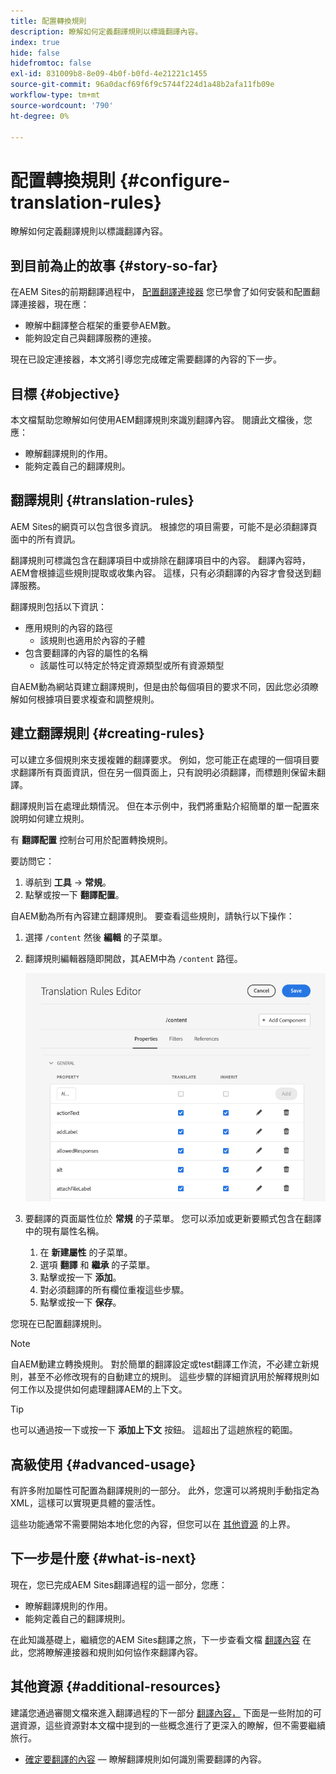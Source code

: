 ```yaml
---
title: 配置轉換規則
description: 瞭解如何定義翻譯規則以標識翻譯內容。
index: true
hide: false
hidefromtoc: false
exl-id: 831009b8-8e09-4b0f-b0fd-4e21221c1455
source-git-commit: 96a0dacf69f6f9c5744f224d1a48b2afa11fb09e
workflow-type: tm+mt
source-wordcount: '790'
ht-degree: 0%

---
```


# 配置轉換規則 {#configure-translation-rules}

瞭解如何定義翻譯規則以標識翻譯內容。

## 到目前為止的故事 {#story-so-far}

在AEM Sites的前期翻譯過程中， [配置翻譯連接器](configure-connector.md) 您已學會了如何安裝和配置翻譯連接器，現在應：

* 瞭解中翻譯整合框架的重要參AEM數。
* 能夠設定自己與翻譯服務的連接。

現在已設定連接器，本文將引導您完成確定需要翻譯的內容的下一步。

## 目標 {#objective}

本文檔幫助您瞭解如何使用AEM翻譯規則來識別翻譯內容。 閱讀此文檔後，您應：

* 瞭解翻譯規則的作用。
* 能夠定義自己的翻譯規則。

## 翻譯規則 {#translation-rules}

AEM Sites的網頁可以包含很多資訊。 根據您的項目需要，可能不是必須翻譯頁面中的所有資訊。

翻譯規則可標識包含在翻譯項目中或排除在翻譯項目中的內容。 翻譯內容時，AEM會根據這些規則提取或收集內容。 這樣，只有必須翻譯的內容才會發送到翻譯服務。

翻譯規則包括以下資訊：

* 應用規則的內容的路徑
   * 該規則也適用於內容的子體
* 包含要翻譯的內容的屬性的名稱
   * 該屬性可以特定於特定資源類型或所有資源類型

自AEM動為網站頁建立翻譯規則，但是由於每個項目的要求不同，因此您必須瞭解如何根據項目要求複查和調整規則。

## 建立翻譯規則 {#creating-rules}

可以建立多個規則來支援複雜的翻譯要求。 例如，您可能正在處理的一個項目要求翻譯所有頁面資訊，但在另一個頁面上，只有說明必須翻譯，而標題則保留未翻譯。

翻譯規則旨在處理此類情況。 但在本示例中，我們將重點介紹簡單的單一配置來說明如何建立規則。

有 **翻譯配置** 控制台可用於配置轉換規則。

要訪問它：

1. 導航到 **工具** -> **常規**。
1. 點擊或按一下 **翻譯配置**。

自AEM動為所有內容建立翻譯規則。 要查看這些規則，請執行以下操作：

1. 選擇 `/content` 然後 **編輯** 的子菜單。
1. 翻譯規則編輯器隨即開啟，其AEM中為 `/content` 路徑。

   ![翻譯規則編輯器](assets/translation-rules-editor.png)

1. 要翻譯的頁面屬性位於 **常規** 的子菜單。 您可以添加或更新要顯式包含在翻譯中的現有屬性名稱。
   1. 在 **新建屬性** 的子菜單。
   1. 選項 **翻譯** 和 **繼承** 的子菜單。
   1. 點擊或按一下 **添加**。
   1. 對必須翻譯的所有欄位重複這些步驟。
   1. 點擊或按一下 **保存**。

您現在已配置翻譯規則。

>[!NOTE]
>
>自AEM動建立轉換規則。 對於簡單的翻譯設定或test翻譯工作流，不必建立新規則，甚至不必修改現有的自動建立的規則。 這些步驟的詳細資訊用於解釋規則如何工作以及提供如何處理翻譯AEM的上下文。

>[!TIP]
>
>也可以通過按一下或按一下 **添加上下文** 按鈕。 這超出了這趟旅程的範圍。

## 高級使用 {#advanced-usage}

有許多附加屬性可配置為翻譯規則的一部分。 此外，您還可以將規則手動指定為XML，這樣可以實現更具體的靈活性。

這些功能通常不需要開始本地化您的內容，但您可以在 [其他資源](#additional-resources) 的上界。

## 下一步是什麼 {#what-is-next}

現在，您已完成AEM Sites翻譯過程的這一部分，您應：

* 瞭解翻譯規則的作用。
* 能夠定義自己的翻譯規則。

在此知識基礎上，繼續您的AEM Sites翻譯之旅，下一步查看文檔 [翻譯內容](translate-content.md) 在此，您將瞭解連接器和規則如何協作來翻譯內容。

## 其他資源 {#additional-resources}

建議您通過審閱文檔來進入翻譯過程的下一部分 [翻譯內容，](translate-content.md) 下面是一些附加的可選資源，這些資源對本文檔中提到的一些概念進行了更深入的瞭解，但不需要繼續旅行。

* [確定要翻譯的內容](/help/sites-cloud/administering/translation/rules.md)  — 瞭解翻譯規則如何識別需要翻譯的內容。
